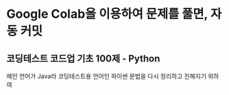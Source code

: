 # Google Colab을 이용하여 문제를 풀면, 자동 커밋

## 코딩테스트 코드업 기초 100제 - Python
메인 언어가 Java라 코딩테스트용 언어인 파이썬 문법을 다시 정리하고 친해지기 위하여
